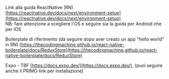 Link alla guida ReactNative (RN)
[https://reactnative.dev/docs/next/environment-setup](https://reactnative.dev/docs/next/environment-setup)  
NB: fare attenzione a scegliere l'OS e seguire sia la guida per Android che per iOS

Boilerplate di riferimento (da seguire dopo aver creato un app "hello world" in RN)
[https://thecodingmachine.github.io/react-native-boilerplate/docs/ReduxStore](https://thecodingmachine.github.io/react-native-boilerplate/docs/ReduxStore)  

Expo - TBF
[https://docs.expo.dev/](https://docs.expo.dev/) 
(puoi seguire anche il PRIMO link per installazione)

